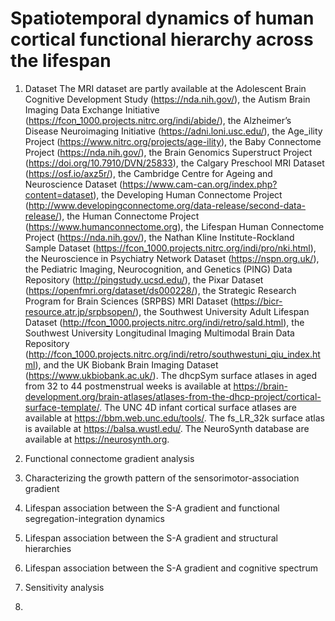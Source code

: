 # Spatiotemporal dynamics of human cortical functional hierarchy across the lifespan
1. Dataset
The MRI dataset are partly available at the Adolescent Brain Cognitive Development Study (https://nda.nih.gov/),
the Autism Brain Imaging Data Exchange Initiative (https://fcon_1000.projects.nitrc.org/indi/abide/),
the Alzheimer’s Disease Neuroimaging Initiative (https://adni.loni.usc.edu/),
the Age_ility Project (https://www.nitrc.org/projects/age-ility),
the Baby Connectome Project (https://nda.nih.gov/),
the Brain Genomics Superstruct Project (https://doi.org/10.7910/DVN/25833),
the Calgary Preschool MRI Dataset (https://osf.io/axz5r/),
the Cambridge Centre for Ageing and Neuroscience Dataset (https://www.cam-can.org/index.php?content=dataset),
the Developing Human Connectome Project (http://www.developingconnectome.org/data-release/second-data-release/),
the Human Connectome Project (https://www.humanconnectome.org),
the Lifespan Human Connectome Project (https://nda.nih.gov/),
the Nathan Kline Institute-Rockland Sample Dataset (https://fcon_1000.projects.nitrc.org/indi/pro/nki.html),
the Neuroscience in Psychiatry Network Dataset (https://nspn.org.uk/),
the Pediatric Imaging, Neurocognition, and Genetics (PING) Data Repository (http://pingstudy.ucsd.edu/),
the Pixar Dataset (https://openfmri.org/dataset/ds000228/),
the Strategic Research Program for Brain Sciences (SRPBS) MRI Dataset (https://bicr-resource.atr.jp/srpbsopen/),
the Southwest University Adult Lifespan Dataset (http://fcon_1000.projects.nitrc.org/indi/retro/sald.html),
the Southwest University Longitudinal Imaging Multimodal Brain Data Repository (http://fcon_1000.projects.nitrc.org/indi/retro/southwestuni_qiu_index.html),
and the UK Biobank Brain Imaging Dataset (https://www.ukbiobank.ac.uk/).
The dhcpSym surface atlases in aged from 32 to 44 postmenstrual weeks is available at https://brain-development.org/brain-atlases/atlases-from-the-dhcp-project/cortical-surface-template/.
The UNC 4D infant cortical surface atlases are available at https://bbm.web.unc.edu/tools/.
The fs_LR_32k surface atlas is available at https://balsa.wustl.edu/.
The NeuroSynth database are available at https://neurosynth.org.

3. Functional connectome gradient analysis
   
4. Characterizing the growth pattern of the sensorimotor-association gradient
   
5. Lifespan association between the S-A gradient and functional segregation-integration dynamics
   
6. Lifespan association between the S-A gradient and structural hierarchies

7. Lifespan association between the S-A gradient and cognitive spectrum

8. Sensitivity analysis

9. 

